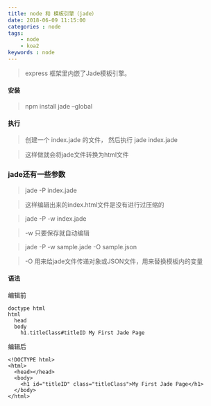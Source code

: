 ```yaml
---
title: node 和 模板引擎（jade）
date: 2018-06-09 11:15:00
categories : node
tags: 
    - node
    - koa2
keywords : node
---
```


> express 框架里内嵌了Jade模板引擎。

#### 安装

> npm install jade –global


#### 执行

> 创建一个 index.jade 的文件，
然后执行 jade index.jade

> 这样做就会将jade文件转换为html文件

### jade还有一些参数

> jade -P index.jade

> 这样编辑出来的index.html文件是没有进行过压缩的

> jade -P -w index.jade

> -w 只要保存就自动编辑

> jade -P -w sample.jade -O sample.json

> -O 用来给jade文件传递对象或JSON文件，用来替换模板内的变量

#### 语法

编辑前
```
doctype html
html
  head
  body
    h1.titleClass#titleID My First Jade Page

```
编辑后
```
<!DOCTYPE html>
<html>
  <head></head>
  <body>
    <h1 id="titleID" class="titleClass">My First Jade Page</h1>
  </body>
</html>

```





